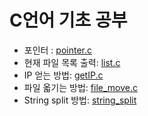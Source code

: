 # C언어 기초 공부

* 포인터 : [pointer.c](pointer/pointer.c)
* 현재 파일 목록 출력: [list.c](file_list/list.c)
* IP 얻는 방법: [getIP.c](getIP/getIP.c)
* 파일 옯기는 방법: [file\_move.c](file_move/file_move.c)
* String split 방법: [string\_split](string_split/string_split.c)
